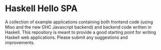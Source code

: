 # Haskell Hello SPA

A collection of example applications containing both frontend code (using Miso and the new GHC Javascript backend) and backend code written in Haskell. This repository is meant to provide a good starting point for writing Haskell web applications. Please submit any suggestions and improvements.
